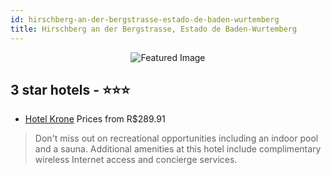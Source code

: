 ```yaml
---
id: hirschberg-an-der-bergstrasse-estado-de-baden-wurtemberg
title: Hirschberg an der Bergstrasse, Estado de Baden-Wurtemberg
---
```


<center><img src="https://i.travelapi.com/hotels/32000000/31860000/31854600/31854587/ec7cc988_z.jpg" alt="Featured Image" /></center>


##  3 star hotels - ⭐️⭐️⭐️

-    [Hotel Krone](https://us.hurb.com/hotels/hirschberg-an-der-bergstrasse/hotel-krone-JNP-JP215934?cmp=18055) Prices from R$289.91
   > Don't miss out on recreational opportunities including an indoor pool and a sauna. Additional amenities at this hotel include complimentary wireless Internet access and concierge services.
